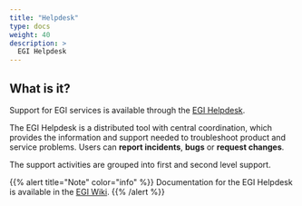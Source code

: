 ```yaml
---
title: "Helpdesk"
type: docs
weight: 40
description: >
  EGI Helpdesk
---
```


## What is it?

Support for EGI services is available through the
[EGI Helpdesk](https://helpdesk.egi.eu/).

The EGI Helpdesk is a distributed tool with central coordination, which provides
the information and support needed to troubleshoot product and service problems.
Users can **report incidents**, **bugs** or **request changes**.

The support activities are grouped into first and second level support.

{{% alert title="Note" color="info" %}} Documentation for the EGI Helpdesk is
available in the [EGI Wiki](https://wiki.egi.eu/wiki/GGUS). {{% /alert %}}
